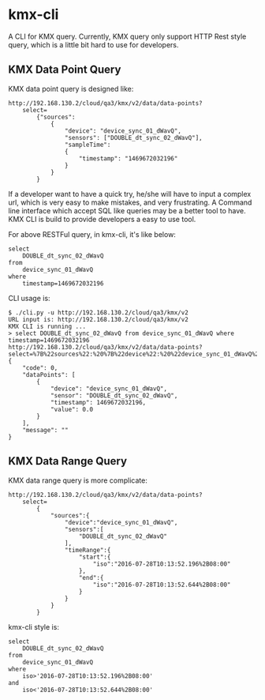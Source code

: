 # kmx-cli
A CLI for KMX query.
Currently, KMX query only support HTTP Rest style query, which is a little bit hard to use for developers.

## KMX Data Point Query
KMX data point query is designed like:
```
http://192.168.130.2/cloud/qa3/kmx/v2/data/data-points?
    select=
        {"sources":
            {
                "device": "device_sync_01_dWavQ",
                "sensors": ["DOUBLE_dt_sync_02_dWavQ"],
                "sampleTime":
                {
                    "timestamp": "1469672032196"
                }
            }
        }
```
If a developer want to have a quick try, he/she will have to input a complex url, which is
very easy to make mistakes, and very frustrating.
A Command line interface which accept SQL like queries may be a better tool to have. KMX CLI
is build to provide developers a easy to use tool.

For above RESTFul query, in kmx-cli, it's like below:
```
select
    DOUBLE_dt_sync_02_dWavQ
from
    device_sync_01_dWavQ
where
    timestamp=1469672032196
```

CLI usage is:
```
$ ./cli.py -u http://192.168.130.2/cloud/qa3/kmx/v2
URL input is: http://192.168.130.2/cloud/qa3/kmx/v2
KMX CLI is running ...
> select DOUBLE_dt_sync_02_dWavQ from device_sync_01_dWavQ where timestamp=1469672032196
http://192.168.130.2/cloud/qa3/kmx/v2/data/data-points?select=%7B%22sources%22:%20%7B%22device%22:%20%22device_sync_01_dWavQ%22,%20%22sensors%22:%20[%22DOUBLE_dt_sync_02_dWavQ%22],%20%22sampleTime%22:%20%7B%22timestamp%22:%20%221469672032196%22%7D%7D%7D
{
    "code": 0,
    "dataPoints": [
        {
            "device": "device_sync_01_dWavQ",
            "sensor": "DOUBLE_dt_sync_02_dWavQ",
            "timestamp": 1469672032196,
            "value": 0.0
        }
    ],
    "message": ""
}
```

## KMX Data Range Query
KMX data range query is more complicate:
```
http://192.168.130.2/cloud/qa3/kmx/v2/data/data-points?
    select=
        {
            "sources":{
                "device":"device_sync_01_dWavQ",
                "sensors":[
                    "DOUBLE_dt_sync_02_dWavQ"
                ],
                "timeRange":{
                    "start":{
                        "iso":"2016-07-28T10:13:52.196%2B08:00"
                    },
                    "end":{
                        "iso":"2016-07-28T10:13:52.644%2B08:00"
                    }
                }
            }
        }
```

kmx-cli style is:
```
select
    DOUBLE_dt_sync_02_dWavQ
from
    device_sync_01_dWavQ
where
    iso>'2016-07-28T10:13:52.196%2B08:00'
and
    iso<'2016-07-28T10:13:52.644%2B08:00'
```